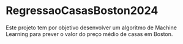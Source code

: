 # RegressaoCasasBoston2024
Este projeto tem por objetivo desenvolver um algoritmo de Machine Learning para prever o valor do preço médio de casas em Boston.
